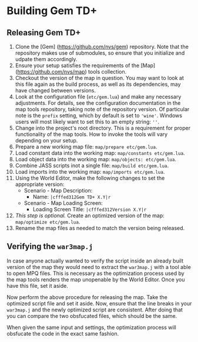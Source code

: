 # Building Gem TD+

## Releasing Gem TD+

01. Clone the [Gem] (https://github.com/nvs/gem) repository. Note that the
    repository makes use of submodules, so ensure that you initialize and
    udpate them accordingly.
02. Ensure your setup satisfies the requirements of the [Map]
    (https://github.com/nvs/map) tools collection.
03. Checkout the version of the map in question. You may want to look at this
    file again as the build process, as well as its dependencies, may have
    changed between versions.
04. Look at the configuration file (`etc/gem.lua`) and make any necessary
    adjustments. For details, see the configuration documentation in the map
    tools repository, taking note of the repository version. Of particular
    note is the `prefix` setting, which by default is set to `'wine'`. Windows
    users will most likely want to set this to an empty string: `''`.
05. Change into the project's root directory. This is a requirement for proper
    functionality of the map tools. How to invoke the tools will vary
    depending on your setup.
06. Prepare a new working map file: `map/prepare etc/gem.lua`.
07. Load constant data into the working map: `map/constants etc/gem.lua`.
08. Load object data into the working map: `map/objects: etc/gem.lua`.
09. Combine JASS scripts inot a single file: `map/build etc/gem.lua`.
10. Load imports into the working map: `map/imports etc/gem.lua`.
11. Using the World Editor, make the following changes to set the appropriate
    version:
    * Scenario - Map Description:
        - Name: `|cfffed312Gem TD+ X.Y|r`
    * Scenario - Map Loading Screen:
        - Loading Screen Title: `|cfffed312Version X.Y|r`
12. _This step is optional._ Create an optimized version of the map:
    `map/optimize etc/gem.lua`.
13. Rename the map files as needed to match the version being released.

## Verifying the `war3map.j`

In case anyone actually wanted to verify the script inside an already built
version of the map they would need to extract the `war3map.j` with a tool able
to open MPQ files. This is necessary as the optimization process used by the
map tools renders the map unopenable by the World Editor. Once you have this
file, set it aside.

Now perform the above procedure for releasing the map. Take the optimized
script file and set it aside. Now, ensure that the line breaks in your
`war3map.j` and the newly optimized script are consistent. After doing that
you can compare the two obsfucated files, which should be the same.

When given the same input and settings, the optimization process will
obsfucate the code in the exact same fashion.
